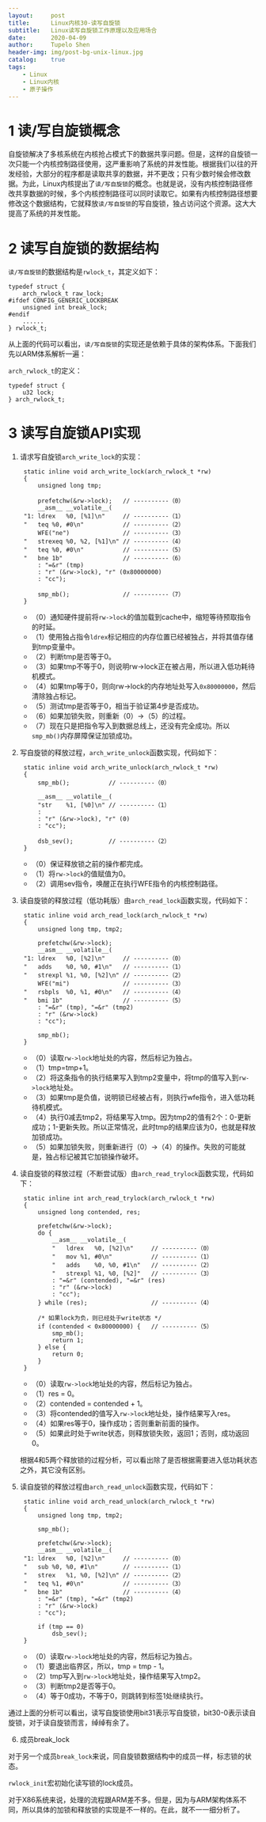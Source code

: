 ```yaml
---
layout:     post
title:      Linux内核30-读写自旋锁
subtitle:   Linux读写自旋锁工作原理以及应用场合
date:       2020-04-09
author:     Tupelo Shen
header-img: img/post-bg-unix-linux.jpg
catalog:    true
tags:
    - Linux
    - Linux内核
    - 原子操作
---
```


# 1 读/写自旋锁概念

自旋锁解决了多核系统在内核抢占模式下的数据共享问题。但是，这样的自旋锁一次只能一个内核控制路径使用，这严重影响了系统的并发性能。根据我们以往的开发经验，大部分的程序都是读取共享的数据，并不更改；只有少数时候会修改数据。为此，Linux内核提出了`读/写自旋锁`的概念。也就是说，没有内核控制路径修改共享数据的时候，多个内核控制路径可以同时读取它。如果有内核控制路径想要修改这个数据结构，它就释放`读/写自旋锁`的写自旋锁，独占访问这个资源。这大大提高了系统的并发性能。

# 2 读写自旋锁的数据结构

`读/写自旋锁`的数据结构是`rwlock_t`，其定义如下：

    typedef struct {
        arch_rwlock_t raw_lock;
    #ifdef CONFIG_GENERIC_LOCKBREAK
        unsigned int break_lock;
    #endif
        ......
    } rwlock_t;

从上面的代码可以看出，`读/写自旋锁`的实现还是依赖于具体的架构体系。下面我们先以ARM体系解析一遍：

`arch_rwlock_t`的定义：

    typedef struct { 
        u32 lock; 
    } arch_rwlock_t;

# 3 读写自旋锁API实现

1. 请求写自旋锁`arch_write_lock`的实现：

        static inline void arch_write_lock(arch_rwlock_t *rw)
        {
            unsigned long tmp;

            prefetchw(&rw->lock);   // ----------（0）
            __asm__ __volatile__(
        "1: ldrex   %0, [%1]\n"     // ----------（1）
        "   teq %0, #0\n"           // ----------（2）
            WFE("ne")               // ----------（3）
        "   strexeq %0, %2, [%1]\n" // ----------（4）
        "   teq %0, #0\n"           // ----------（5）
        "   bne 1b"                 // ----------（6）
            : "=&r" (tmp)
            : "r" (&rw->lock), "r" (0x80000000)
            : "cc");

            smp_mb();               // ----------（7）
        }

    * （0）通知硬件提前将`rw->lock`的值加载到cache中，缩短等待预取指令的时延。
    * （1）使用独占指令`ldrex`标记相应的内存位置已经被独占，并将其值存储到tmp变量中。
    * （2）判断tmp是否等于0。
    * （3）如果tmp不等于0，则说明rw->lock正在被占用，所以进入低功耗待机模式。
    * （4）如果tmp等于0，则向rw->lock的内存地址处写入`0x80000000`，然后清除独占标记。
    * （5）测试tmp是否等于0，相当于验证第4步是否成功。
    * （6）如果加锁失败，则重新（0）->（5）的过程。
    * （7）现在只是把指令写入到数据总线上，还没有完全成功。所以`smp_mb()`内存屏障保证加锁成功。

2. 写自旋锁的释放过程，`arch_write_unlock`函数实现，代码如下：

        static inline void arch_write_unlock(arch_rwlock_t *rw)
        {
            smp_mb();           // ----------（0）

            __asm__ __volatile__(
            "str    %1, [%0]\n" // ----------（1）
            :
            : "r" (&rw->lock), "r" (0)
            : "cc");

            dsb_sev();          // ----------（2）
        }

    * （0）保证释放锁之前的操作都完成。
    * （1）将`rw->lock`的值赋值为0。
    * （2）调用sev指令，唤醒正在执行WFE指令的内核控制路径。

3. 读自旋锁的释放过程（低功耗版）由`arch_read_lock`函数实现，代码如下：

        static inline void arch_read_lock(arch_rwlock_t *rw)
        {
            unsigned long tmp, tmp2;

            prefetchw(&rw->lock);
            __asm__ __volatile__(
        "1: ldrex   %0, [%2]\n"     // ----------（0）
        "   adds    %0, %0, #1\n"   // ----------（1）
        "   strexpl %1, %0, [%2]\n" // ----------（2）
            WFE("mi")               // ----------（3）
        "   rsbpls  %0, %1, #0\n"   // ----------（4）
        "   bmi 1b"                 // ----------（5）
            : "=&r" (tmp), "=&r" (tmp2)
            : "r" (&rw->lock)
            : "cc");

            smp_mb();
        }

    * （0）读取`rw->lock`地址处的内容，然后标记为独占。
    * （1）tmp=tmp+1。
    * （2）将这条指令的执行结果写入到tmp2变量中，将tmp的值写入到`rw->lock`地址处。
    * （3）如果tmp是负值，说明锁已经被占有，则执行wfe指令，进入低功耗待机模式。
    * （4）执行0减去tmp2，将结果写入tmp。因为tmp2的值有2个：0-更新成功；1-更新失败。所以正常情况，此时tmp的结果应该为0，也就是释放加锁成功。
    * （5）如果加锁失败，则重新进行（0）->（4）的操作。失败的可能就是，独占标记被其它加锁操作破坏。

4. 读自旋锁的释放过程（不断尝试版）由`arch_read_trylock`函数实现，代码如下：

        static inline int arch_read_trylock(arch_rwlock_t *rw)
        {
            unsigned long contended, res;

            prefetchw(&rw->lock);
            do {
                __asm__ __volatile__(
                "   ldrex   %0, [%2]\n"     // ----------（0）
                "   mov %1, #0\n"           // ----------（1）
                "   adds    %0, %0, #1\n"   // ----------（2）
                "   strexpl %1, %0, [%2]"   // ----------（3）
                : "=&r" (contended), "=&r" (res)
                : "r" (&rw->lock)
                : "cc");
            } while (res);                  // ----------（4）

            /* 如果lock为负，则已经处于write状态 */
            if (contended < 0x80000000) {   // ----------（5）
                smp_mb();
                return 1;
            } else {
                return 0;
            }
        }

    * （0）读取`rw->lock`地址处的内容，然后标记为独占。
    * （1）res = 0。
    * （2）contended = contended + 1。
    * （3）将contended的值写入`rw->lock`地址处，操作结果写入res。
    * （4）如果res等于0，操作成功；否则重新前面的操作。
    * （5）如果此时处于write状态，则释放锁失败，返回1；否则，成功返回0。

    根据4和5两个释放锁的过程分析，可以看出除了是否根据需要进入低功耗状态之外，其它没有区别。

5. 读自旋锁的释放过程由`arch_read_unlock`函数实现，代码如下：

        static inline void arch_read_unlock(arch_rwlock_t *rw)
        {
            unsigned long tmp, tmp2;

            smp_mb();

            prefetchw(&rw->lock);
            __asm__ __volatile__(
        "1: ldrex   %0, [%2]\n"     // ----------（0）
        "   sub %0, %0, #1\n"       // ----------（1）
        "   strex   %1, %0, [%2]\n" // ----------（2）
        "   teq %1, #0\n"           // ----------（3）
        "   bne 1b"                 // ----------（4）
            : "=&r" (tmp), "=&r" (tmp2)
            : "r" (&rw->lock)
            : "cc");

            if (tmp == 0)
                dsb_sev();
        }

    * （0）读取`rw->lock`地址处的内容，然后标记为独占。
    * （1）要退出临界区，所以，tmp = tmp - 1。
    * （2）tmp写入到`rw->lock`地址处，操作结果写入tmp2。
    * （3）判断tmp2是否等于0。
    * （4）等于0成功，不等于0，则跳转到标签1处继续执行。

通过上面的分析可以看出，读写自旋锁使用bit31表示写自旋锁，bit30-0表示读自旋锁，对于读自旋锁而言，绰绰有余了。

6. 成员break_lock

对于另一个成员`break_lock`来说，同自旋锁数据结构中的成员一样，标志锁的状态。

`rwlock_init`宏初始化读写锁的lock成员。

对于X86系统来说，处理的流程跟ARM差不多。但是，因为与ARM架构体系不同，所以具体的加锁和释放锁的实现是不一样的。在此，就不一一细分析了。